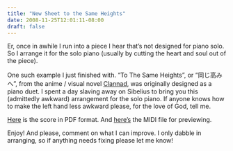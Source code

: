 ```yaml
---
title: "New Sheet to the Same Heights"
date: 2008-11-25T12:01:11-08:00
draft: false
---
```


Er, once in awhile I run into a piece I hear that’s not designed for piano solo. So I arrange it for the solo piano (usually by cutting the heart and soul out of the piece).

One such example I just finished with. “To The Same Heights”, or “同じ高みへ”, from the anime / visual novel [Clannad](http://en.wikipedia.org/wiki/Clannad_(visual_novel)), was originally designed as a piano duet. I spent a day slaving away on Sibelius to bring you this (admittedly awkward) arrangement for the solo piano. If anyone knows how to make the left hand less awkward please, for the love of God, tell me.

[Here](http://seinmastudios.com/arrangements/to%20the%20same%20heights.pdf) is the score in PDF format. And [here’s](http://seinmastudios.com/arrangements/to%20the%20same%20heights.mid) the MIDI file for previewing.

Enjoy! And please, comment on what I can improve. I only dabble in arranging, so if anything needs fixing please let me know!
